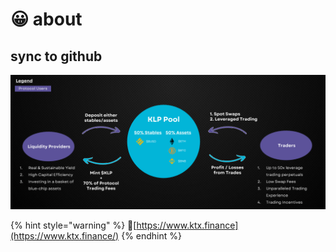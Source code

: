 # 😀 about

## sync to github

![](.gitbook/assets/Ktx.png)

{% hint style="warning" %}
:tada:[https://www.ktx.finance](https://www.ktx.finance/)
{% endhint %}

